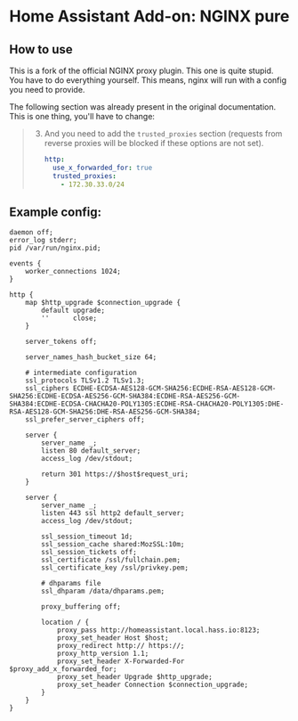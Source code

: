 # Home Assistant Add-on: NGINX pure

## How to use

This is a fork of the official NGINX proxy plugin. This one is quite stupid. You have to do everything yourself. This means, nginx will run with a config you need to provide.

The following section was already present in the original documentation. This is one thing, you'll have to change:
> 3. And you need to add the `trusted_proxies` section (requests from reverse proxies will be blocked if these options are not set).
> 
>    ```yaml
>    http:
>      use_x_forwarded_for: true
>      trusted_proxies:
>        - 172.30.33.0/24
>    ```

## Example config:
```nginx
daemon off;
error_log stderr;
pid /var/run/nginx.pid;

events {
	worker_connections 1024;
}

http {
    map $http_upgrade $connection_upgrade {
        default upgrade;
        ''      close;
    }

    server_tokens off;

    server_names_hash_bucket_size 64;
	
    # intermediate configuration
    ssl_protocols TLSv1.2 TLSv1.3;
    ssl_ciphers ECDHE-ECDSA-AES128-GCM-SHA256:ECDHE-RSA-AES128-GCM-SHA256:ECDHE-ECDSA-AES256-GCM-SHA384:ECDHE-RSA-AES256-GCM-SHA384:ECDHE-ECDSA-CHACHA20-POLY1305:ECDHE-RSA-CHACHA20-POLY1305:DHE-RSA-AES128-GCM-SHA256:DHE-RSA-AES256-GCM-SHA384;
    ssl_prefer_server_ciphers off;
	
    server {
        server_name _;
        listen 80 default_server;
        access_log /dev/stdout;

        return 301 https://$host$request_uri;
    }

    server {
        server_name _;
        listen 443 ssl http2 default_server;
        access_log /dev/stdout;

        ssl_session_timeout 1d;
        ssl_session_cache shared:MozSSL:10m;
        ssl_session_tickets off;
        ssl_certificate /ssl/fullchain.pem;
        ssl_certificate_key /ssl/privkey.pem;

        # dhparams file
        ssl_dhparam /data/dhparams.pem;

        proxy_buffering off;

        location / {
            proxy_pass http://homeassistant.local.hass.io:8123;
            proxy_set_header Host $host;
            proxy_redirect http:// https://;
            proxy_http_version 1.1;
            proxy_set_header X-Forwarded-For $proxy_add_x_forwarded_for;
            proxy_set_header Upgrade $http_upgrade;
            proxy_set_header Connection $connection_upgrade;
        }
    }
}
```